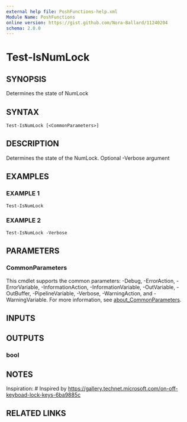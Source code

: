 ```yaml
---
external help file: PoshFunctions-help.xml
Module Name: PoshFunctions
online version: https://gist.github.com/Nora-Ballard/11240204
schema: 2.0.0
---
```


# Test-IsNumLock

## SYNOPSIS
Determines the state of NumLock

## SYNTAX

```
Test-IsNumLock [<CommonParameters>]
```

## DESCRIPTION
Determines the state of the NumLock.
Optional -Verbose argument

## EXAMPLES

### EXAMPLE 1
```
Test-IsNumLock
```

### EXAMPLE 2
```
Test-IsNumLock -Verbose
```

## PARAMETERS

### CommonParameters
This cmdlet supports the common parameters: -Debug, -ErrorAction, -ErrorVariable, -InformationAction, -InformationVariable, -OutVariable, -OutBuffer, -PipelineVariable, -Verbose, -WarningAction, and -WarningVariable. For more information, see [about_CommonParameters](http://go.microsoft.com/fwlink/?LinkID=113216).

## INPUTS

## OUTPUTS

### bool
## NOTES
Inspiration: # Inspired by https://gallery.technet.microsoft.com/on-off-keyboad-lock-keys-6ba9885c

## RELATED LINKS
